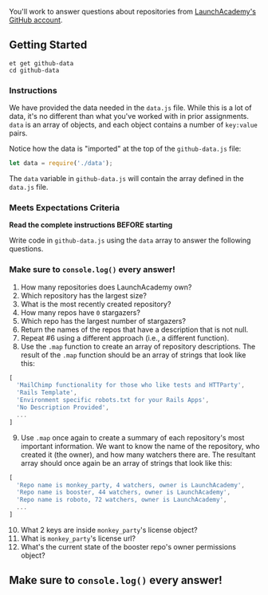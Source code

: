 You'll work to answer questions about repositories from [LaunchAcademy's GitHub account](https://api.github.com/orgs/LaunchAcademy/repos).

## Getting Started

```no-highlight
et get github-data
cd github-data
```

### Instructions

We have provided the data needed in the `data.js` file. While this is a lot of data, it's no different than what you've worked with in prior assignments. `data` is an array of objects, and each object contains a number of `key:value` pairs.

Notice how the data is "imported" at the top of the `github-data.js` file:

```javascript
let data = require('./data');
```

The `data` variable in `github-data.js` will contain the array defined in the `data.js` file.

### Meets Expectations Criteria
**Read the complete instructions BEFORE starting**

Write code in `github-data.js` using the `data` array to answer the following questions.

### Make sure to `console.log()` every answer!

1. How many repositories does LaunchAcademy own?
2. Which repository has the largest size?
3. What is the most recently created repository?
4. How many repos have `0` stargazers?
5. Which repo has the largest number of stargazers?
6. Return the names of the repos that have a description that is not null.
7. Repeat #6 using a different approach (i.e., a different function).
8. Use the `.map` function to create an array of repository descriptions. The result of the `.map` function should be an array of strings that look like this:

```javascript
[
  'MailChimp functionality for those who like tests and HTTParty',
  'Rails Template',
  'Environment specific robots.txt for your Rails Apps',
  'No Description Provided',
  ...
]
```

9. Use `.map` once again to create a summary of each repository's most important information. We want to know the name of the repository, who created it (the owner), and how many watchers there are. The resultant array should once again be an array of strings that look like this:

```javascript
[
  'Repo name is monkey_party, 4 watchers, owner is LaunchAcademy',
  'Repo name is booster, 44 watchers, owner is LaunchAcademy',
  'Repo name is roboto, 72 watchers, owner is LaunchAcademy',
  ...
]
```

10. What 2 keys are inside `monkey_party`'s license object?
11. What is `monkey_party`'s license url?
12. What's the current state of the booster repo's owner permissions object?

## Make sure to `console.log()` every answer!
